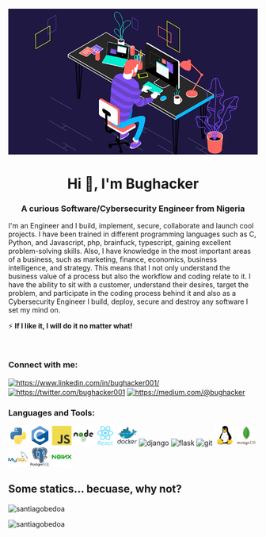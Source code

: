 ![plot](./images/header_gif.gif)
<h1 align="center">Hi 👋, I'm Bughacker</h1>
<h3 align="center"><b>A curious Software/Cybersecurity Engineer from Nigeria</b></h3>
<p></p>

I'm an Engineer and I build, implement, secure, collaborate and launch cool projects. I have been trained in different programming languages such as C, Python, and Javascript, php, brainfuck, typescript, gaining excellent problem-solving skills. Also, I have knowledge in the most important areas of a business, such as marketing, finance, economics, business intelligence, and strategy. This means that I not only understand the business value of a process but also the workflow and coding relate to it. I have the ability to sit with a customer, understand their desires, target the problem, and participate in the coding process behind it and also as a Cybersecurity Engineer I build, deploy, secure and destroy any software I set my mind on.

⚡ **If I like it, I will do it no matter what!**

<p>&nbsp</p>

<h3 align="left">Connect with me:</h3>
<p align="left">
<a href="https://www.linkedin.com/in/bughacker001/" target="blank"><img align="center" src="https://raw.githubusercontent.com/rahuldkjain/github-profile-readme-generator/master/src/images/icons/Social/linked-in-alt.svg" alt="https://www.linkedin.com/in/bughacker001/" height="30" width="40" /></a>
<a href="https://twitter.com/buhacker001" target="blank"><img align="center" src="https://raw.githubusercontent.com/rahuldkjain/github-profile-readme-generator/master/src/images/icons/Social/twitter.svg" alt="https://twitter.com/bughacker001" height="30" width="40" /></a>
<a href="https://medium.com/@bughacker" target="blank"><img align="center" src="https://raw.githubusercontent.com/rahuldkjain/github-profile-readme-generator/master/src/images/icons/Social/medium.svg" alt="https://medium.com/@bughacker" height="30" width="40" /></a>
</p>
<p></p>

<h3 align="left">Languages and Tools:</h3>
<p align="left"> 
	<img src="https://raw.githubusercontent.com/devicons/devicon/master/icons/python/python-original.svg" alt="python" width="40" height="40"/>
	<img src="https://raw.githubusercontent.com/devicons/devicon/master/icons/c/c-original.svg" alt="c" width="40" height="40"/>
	<img src="https://raw.githubusercontent.com/devicons/devicon/master/icons/javascript/javascript-original.svg" alt="javascript" width="40" height="40"/>
	<img src="https://raw.githubusercontent.com/devicons/devicon/master/icons/nodejs/nodejs-original-wordmark.svg" alt="nodejs" width="40" height="40"/>
	<img src="https://raw.githubusercontent.com/devicons/devicon/master/icons/react/react-original-wordmark.svg" alt="nodejs" width="40" height="40"/>
	<img src="https://raw.githubusercontent.com/devicons/devicon/master/icons/docker/docker-original-wordmark.svg" alt="docker" width="40" height="40"/>
	<img src="https://cdn.worldvectorlogo.com/logos/django.svg" alt="django" width="40" height="40"/>
	<img src="https://www.vectorlogo.zone/logos/pocoo_flask/pocoo_flask-icon.svg" alt="flask" width="40" height="40"/>
	<img src="https://www.vectorlogo.zone/logos/git-scm/git-scm-icon.svg" alt="git" width="40" height="40"/>
	<img src="https://raw.githubusercontent.com/devicons/devicon/master/icons/linux/linux-original.svg" alt="linux" width="40" height="40"/>
	<img src="https://raw.githubusercontent.com/devicons/devicon/master/icons/mongodb/mongodb-original-wordmark.svg" alt="mongodb" width="40" height="40"/>
	<img src="https://raw.githubusercontent.com/devicons/devicon/master/icons/mysql/mysql-original-wordmark.svg" alt="mysql" width="40" height="40"/>
	<img src="https://raw.githubusercontent.com/devicons/devicon/master/icons/postgresql/postgresql-original-wordmark.svg" alt="postgresql" width="40" height="40"/>
	<img src="https://raw.githubusercontent.com/devicons/devicon/master/icons/nginx/nginx-original.svg" alt="nginx" width="40" height="40"/>
</p>
<p></p>

<h2 align="left">Some statics... becuase, why not?</h2>
<!-- [![Sarthak's GitHub activity graph](https://activity-graph.herokuapp.com/graph?username=santiagobedoa&&theme=xcode)](https://github.com/santiagobedoa) -->

<p><img align="center" src="https://github-readme-streak-stats.herokuapp.com/?user=santiagobedoa&&theme=tokyonight" alt="santiagobedoa" /></p>

<p><img align="left" src="https://github-readme-stats.vercel.app/api/top-langs?username=santiagobedoa&show_icons=true&locale=en&layout=compact&theme=tokyonight" alt="santiagobedoa" /></p>

